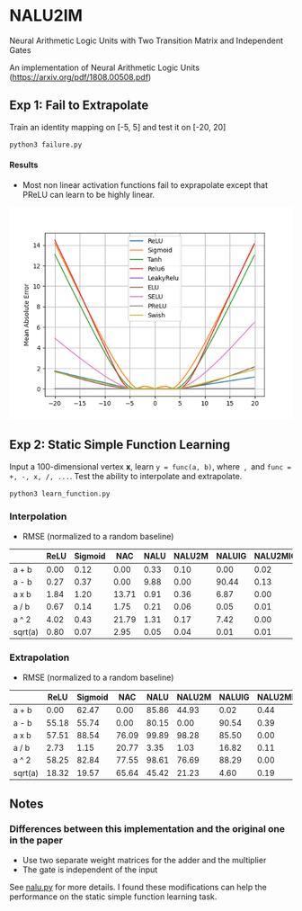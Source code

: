 # NALU2IM
Neural Arithmetic Logic Units with Two Transition Matrix and Independent Gates

An implementation of Neural Arithmetic Logic Units (https://arxiv.org/pdf/1808.00508.pdf)

## Exp 1: Fail to Extrapolate
Train an identity mapping on [-5, 5] and test it on [-20, 20]

```bash
python3 failure.py
```

#### Results

* Most non linear activation functions fail to exprapolate except that PReLU can learn to be highly linear.

![Failure](failure.png)

## Exp 2: Static Simple Function Learning
Input a 100-dimensional vertex **x**, learn `y = func(a, b)`,
where <img src="https://latex.codecogs.com/svg.latex?a=\sum_{i=N}^{M}(\mathbf{x}_i)" title=""/>
, <img src="https://latex.codecogs.com/svg.latex?b=\sum_{i=P}^{Q}(\mathbf{x}_i)" title=""/>  and `func = +, -, x, /, ...`. Test the ability to interpolate and extrapolate.

```bash
python3 learn_function.py
```
### Interpolation
* RMSE (normalized to a random baseline)

|     |ReLU|Sigmoid|NAC|NALU|NALU2M|NALUIG|NALU2MIG|
| --- |  --- | --- | --- | --- | --- | --- | --- |
|a + b|0.00|0.12|0.00|0.33|0.10|0.00|0.02|
|a - b|0.27|0.37|0.00|9.88|0.00|90.44|0.13|
|a x b|1.84|1.20|13.71|0.91|0.36|6.87|0.00|
|a / b|0.67|0.14|1.75|0.21|0.06|0.05|0.01|
|a ^ 2|4.02|0.43|21.79|1.31|0.17|7.42|0.00|
|sqrt(a)|0.80|0.07|2.95|0.05|0.04|0.01|0.01|

### Extrapolation
* RMSE (normalized to a random baseline)

|     |ReLU|Sigmoid|NAC|NALU|NALU2M|NALUIG|NALU2MIG|
| --- |  --- | --- | --- | --- | --- | --- | --- |
|a + b|0.00|62.47|0.00|85.86|44.93|0.02|0.44|
|a - b|55.18|55.74|0.00|80.15|0.00|90.54|0.39|
|a x b|57.51|88.54|76.09|99.89|98.28|85.50|0.00|
|a / b|2.73|1.15|20.77|3.35|1.03|16.82|0.11|
|a ^ 2|58.25|82.84|77.55|98.61|76.69|88.29|0.00|
|sqrt(a)|18.32|19.57|65.64|45.42|21.23|4.60|0.19|


## Notes

### Differences between this implementation and the original one in the paper
* Use two separate weight matrices for the adder and the multiplier
* The gate is independent of the input

See [nalu.py](nalu.py) for more details. I found these modifications can help the performance on the static simple function learning task.

